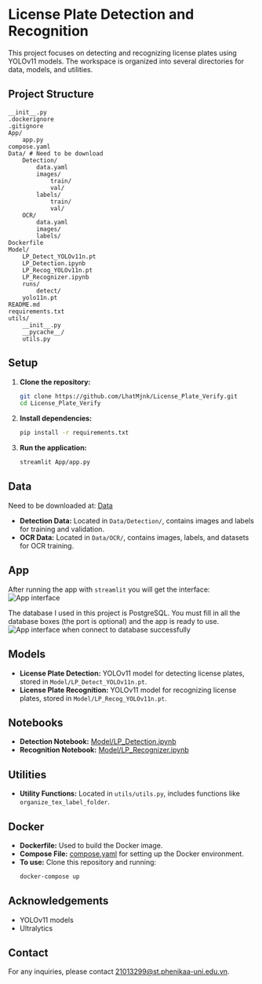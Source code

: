 # License Plate Detection and Recognition

This project focuses on detecting and recognizing license plates using YOLOv11 models. The workspace is organized into several directories for data, models, and utilities.

## Project Structure
```
__init__.py
.dockerignore
.gitignore
App/
    app.py
compose.yaml
Data/ # Need to be download
    Detection/
        data.yaml
        images/
            train/
            val/
        labels/
            train/
            val/
    OCR/
        data.yaml
        images/
        labels/
Dockerfile
Model/
    LP_Detect_YOLOv11n.pt
    LP_Detection.ipynb
    LP_Recog_YOLOv11n.pt
    LP_Recognizer.ipynb
    runs/
        detect/
    yolo11n.pt
README.md
requirements.txt
utils/
    __init__.py
    __pycache__/
    utils.py
```

## Setup

1. **Clone the repository:**
    ```sh
    git clone https://github.com/LhatMjnk/License_Plate_Verify.git
    cd License_Plate_Verify
    ```

2. **Install dependencies:**
    ```sh
    pip install -r requirements.txt
    ```

3. **Run the application:**
    ```sh
    streamlit App/app.py
    ```

## Data
Need to be downloaded at: [Data](https://drive.google.com/drive/folders/1OZnFA6JCeAE4eX7U6wXTecnWLpfeZpj-?usp=sharing)
- **Detection Data:** Located in `Data/Detection/`, contains images and labels for training and validation.
- **OCR Data:** Located in `Data/OCR/`, contains images, labels, and datasets for OCR training.

## App
After running the app with ```streamlit``` you will get the interface:
![App interface](https://github.com/user-attachments/assets/a455cd77-678a-42da-9c2d-e5d48c7faecf)

The database I used in this project is PostgreSQL. 
You must fill in all the database boxes (the port is optional) and the app is ready to use.
![App interface when connect to database successfully](https://github.com/user-attachments/assets/7ab14a9e-d0d3-47d0-9f5e-1d891c140e93)





## Models

- **License Plate Detection:** YOLOv11 model for detecting license plates, stored in `Model/LP_Detect_YOLOv11n.pt`.
- **License Plate Recognition:** YOLOv11 model for recognizing license plates, stored in `Model/LP_Recog_YOLOv11n.pt`.

## Notebooks

- **Detection Notebook:** [Model/LP_Detection.ipynb](Model/LP_Detection.ipynb)
- **Recognition Notebook:** [Model/LP_Recognizer.ipynb](Model/LP_Recognizer.ipynb)

## Utilities

- **Utility Functions:** Located in `utils/utils.py`, includes functions like `organize_tex_label_folder`.

## Docker

- **Dockerfile:** Used to build the Docker image.
- **Compose File:** [compose.yaml](compose.yaml) for setting up the Docker environment.
- **To use:** Clone this repository and running:
    ```sh
    docker-compose up
    ```

## Acknowledgements

- YOLOv11 models
- Ultralytics

## Contact

For any inquiries, please contact [21013299@st.phenikaa-uni.edu.vn](mailto:21013299@st.phenikaa-uni.edu.vn).
